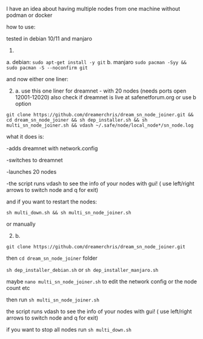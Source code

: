 I have an idea about having multiple nodes from one machine without podman or docker

how to use:

tested in debian 10/11 and manjaro

1. 
a. debian: `sudo apt-get install -y git` 
b. manjaro `sudo pacman -Syy && sudo pacman -S --noconfirm git`

and now either one liner:

2. a. 
use this one liner for dreamnet - with 20 nodes (needs ports open 12001-12020) also check if dreamnet is live at safenetforum.org or use b option

`git clone https://github.com/dreamerchris/dream_sn_node_joiner.git && cd dream_sn_node_joiner && sh dep_installer.sh && sh multi_sn_node_joiner.sh && vdash ~/.safe/node/local_node*/sn_node.log`

what it does is:

-adds dreamnet with network.config

-switches to dreamnet

-launches 20 nodes

-the script runs vdash to see the info of your nodes with gui! ( use left/right arrows to switch node and q for exit)

and if you want to restart the nodes:

`sh multi_down.sh && sh multi_sn_node_joiner.sh`

or manually

2. b. 

`git clone https://github.com/dreamerchris/dream_sn_node_joiner.git`

then `cd dream_sn_node_joiner` folder

`sh dep_installer_debian.sh` or `sh dep_installer_manjaro.sh`

maybe `nano multi_sn_node_joiner.sh` to edit the network config or the node count etc

then run `sh multi_sn_node_joiner.sh`

the script runs vdash to see the info of your nodes with gui! ( use left/right arrows to switch node and q for exit)

if you want to stop all nodes run `sh multi_down.sh`
